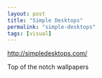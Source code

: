 ```yaml
---
layout: post
title: "Simple Desktops"
permalink: "simple-desktops"
tags: [visual]
---
```


<a href="http://simpledesktops.com/">http://simpledesktops.com/</a>

Top of the notch wallpapers
